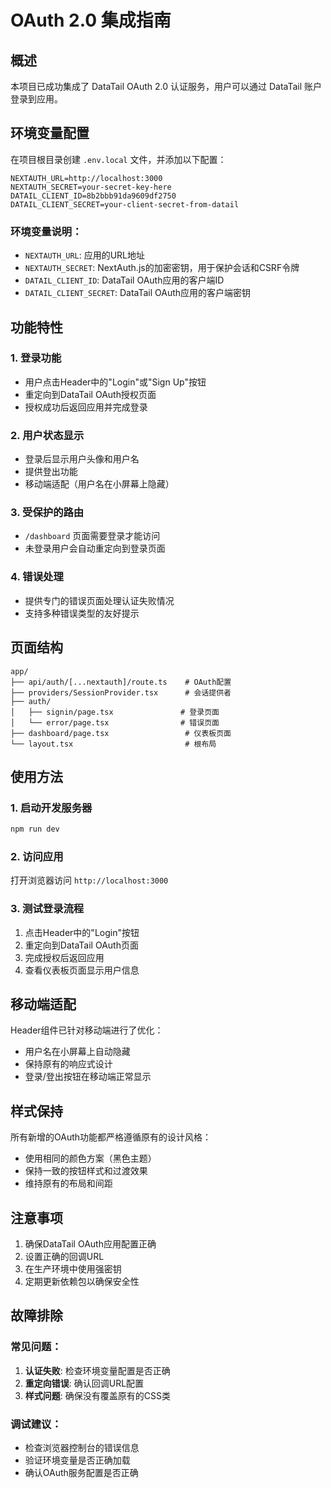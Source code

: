 # OAuth 2.0 集成指南

## 概述
本项目已成功集成了 DataTail OAuth 2.0 认证服务，用户可以通过 DataTail 账户登录到应用。

## 环境变量配置

在项目根目录创建 `.env.local` 文件，并添加以下配置：

```env
NEXTAUTH_URL=http://localhost:3000
NEXTAUTH_SECRET=your-secret-key-here
DATAIL_CLIENT_ID=8b2bbb91da9609df2750
DATAIL_CLIENT_SECRET=your-client-secret-from-datail
```

### 环境变量说明：
- `NEXTAUTH_URL`: 应用的URL地址
- `NEXTAUTH_SECRET`: NextAuth.js的加密密钥，用于保护会话和CSRF令牌
- `DATAIL_CLIENT_ID`: DataTail OAuth应用的客户端ID
- `DATAIL_CLIENT_SECRET`: DataTail OAuth应用的客户端密钥

## 功能特性

### 1. 登录功能
- 用户点击Header中的"Login"或"Sign Up"按钮
- 重定向到DataTail OAuth授权页面
- 授权成功后返回应用并完成登录

### 2. 用户状态显示
- 登录后显示用户头像和用户名
- 提供登出功能
- 移动端适配（用户名在小屏幕上隐藏）

### 3. 受保护的路由
- `/dashboard` 页面需要登录才能访问
- 未登录用户会自动重定向到登录页面

### 4. 错误处理
- 提供专门的错误页面处理认证失败情况
- 支持多种错误类型的友好提示

## 页面结构

```
app/
├── api/auth/[...nextauth]/route.ts    # OAuth配置
├── providers/SessionProvider.tsx      # 会话提供者
├── auth/
│   ├── signin/page.tsx               # 登录页面
│   └── error/page.tsx                # 错误页面
├── dashboard/page.tsx                 # 仪表板页面
└── layout.tsx                         # 根布局
```

## 使用方法

### 1. 启动开发服务器
```bash
npm run dev
```

### 2. 访问应用
打开浏览器访问 `http://localhost:3000`

### 3. 测试登录流程
1. 点击Header中的"Login"按钮
2. 重定向到DataTail OAuth页面
3. 完成授权后返回应用
4. 查看仪表板页面显示用户信息

## 移动端适配

Header组件已针对移动端进行了优化：
- 用户名在小屏幕上自动隐藏
- 保持原有的响应式设计
- 登录/登出按钮在移动端正常显示

## 样式保持

所有新增的OAuth功能都严格遵循原有的设计风格：
- 使用相同的颜色方案（黑色主题）
- 保持一致的按钮样式和过渡效果
- 维持原有的布局和间距

## 注意事项

1. 确保DataTail OAuth应用配置正确
2. 设置正确的回调URL
3. 在生产环境中使用强密钥
4. 定期更新依赖包以确保安全性

## 故障排除

### 常见问题：
1. **认证失败**: 检查环境变量配置是否正确
2. **重定向错误**: 确认回调URL配置
3. **样式问题**: 确保没有覆盖原有的CSS类

### 调试建议：
- 检查浏览器控制台的错误信息
- 验证环境变量是否正确加载
- 确认OAuth服务配置是否正确

